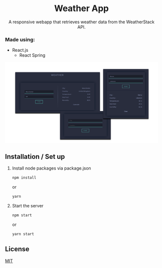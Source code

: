 <h1 align="center">
   Weather App
</h1>
<p align="center">
   A responsive webapp that retrieves weather data from the WeatherStack API.
   <br>
</p>

### Made using: 
- React.js
   - React Spring


![demo](https://raw.githubusercontent.com/cindered/weather-app/master/src/images/weather-app-ui.png)

## Installation / Set up

1. Install node packages via package.json
   ```sh
   npm install
   ```
   or
   ```sh
   yarn
   ```
2. Start the server
   ```sh
   npm start
   ```
   or
   ```sh
   yarn start
   ```
## License
[MIT](https://github.com/cindered/weather-app/blob/master/LICENSE)
